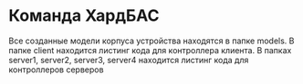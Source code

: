 # Команда ХардБАС
Все созданные модели корпуса устройства находятся в папке models.
В папке client находится листинг кода для контроллера клиента.
В папках server1, server2, server3, server4 находится листинг кода для контроллеров серверов
